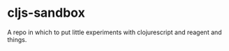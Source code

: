 # cljs-sandbox

A repo in which to put little experiments with clojurescript and reagent and things.
